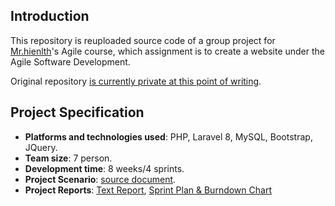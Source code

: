 ## Introduction

This repository is reuploaded source code of a group project for [Mr.hienlth](https://github.com/hienlth)'s Agile course, which assignment is to create a website under the Agile Software Development.

Original repository [is currently private at this point of writing](https://bitbucket.org/QuangHuyLe/coffee-ordering-system/src/master/).

## Project Specification

- **Platforms and technologies used**: PHP, Laravel 8, MySQL, Bootstrap, JQuery.
- **Team size**: 7 person.
- **Development time**: 8 weeks/4 sprints.
- **Project Scenario**: [source document](https://studenthcmupedu.sharepoint.com/sites/AgileCourse-2021COMP1402/Shared%20Documents/General/Ex1_CoffeeOrderingSystem_RequirementAnalysis.pdf).
- **Project Reports**: [Text Report](https://github.com/noctua13/Agilehcmue_Project/blob/main/Group-2-Agile-Report.docx), [Sprint Plan & Burndown Chart](https://github.com/noctua13/Agilehcmue_Project/blob/main/Sprint%20plan%20%2B%20Burndown%20chart.pdf)
